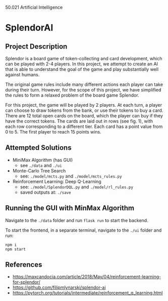 50.021 Artificial Intelligence
# SplendorAI

## Project Description
Splendor is a board game of token-collecting and card development, which can be played with 2-4 players. In this project, we attempt to create an AI that is able to understand the goal of the game and play substantially well against humans. 

The original game rules include many different actions each player can take during their turn. However, for the scope of this project, we have simplified the rules to form a relaxed problem of the board game Splendor. 

For this project, the game will be played by 2 players. At each turn, a player can choose to draw tokens from the bank, or use their tokens to buy a card. There are 12 total open cards on the board, which the player can buy if they have the correct tokens. The cards are laid out in rows (see fig. 1), with each row corresponding to a different tier. Each card has a point value from 0 to 5. The first player to reach 15 points wins.


## Attempted Solutions
- MiniMax Algorithm (has GUI)
    - see `./data` and `./ui`
- Monte-Carlo Tree Search
    - see: `./model/mcts.py` and `./model/mcts_rules.py`
- Reinforcement Learning: Deep Q-Learning
    - see: `./model/SplendorDQL.py` and `./model/rl_rules.py`
    - saved outputs at: `./save`

## Running the GUI with MinMax Algorithm

Navigate to the `./data` folder and run `flask run` to start the backend.

To start the frontend, in a separate terminal, navigate to the `./ui` folder and run:
```
npm i
npm start
```


## References
- https://maxcandocia.com/article/2018/May/04/reinforcement-learning-for-splendor/
- https://github.com/filipmlynarski/splendor-ai
- https://pytorch.org/tutorials/intermediate/reinforcement_q_learning.html